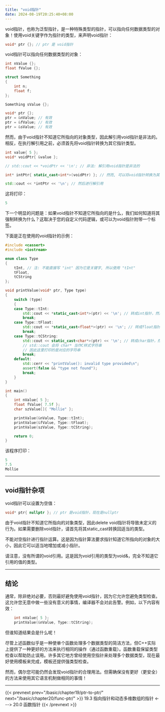 ```yaml
---
title: "void指针"
date: 2024-08-19T20:25:40+08:00
---
```


void指针，也称为泛型指针，是一种特殊类型的指针，可以指向任何数据类型的对象！使用void关键字作为指针的类型，来声明void指针：

```C++
void* ptr {}; // ptr 是 void指针
```

void指针可以指向任何数据类型的对象：

```C++
int nValue {};
float fValue {};

struct Something
{
    int n;
    float f;
};

Something sValue {};

void* ptr {};
ptr = &nValue; // 有效
ptr = &fValue; // 有效
ptr = &sValue; // 有效
```

然而，由于void指针不知道它所指向的对象类型，因此解引用void指针是非法的。相反，在执行解引用之前，必须首先将void指针转换为其它指针类型。

```C++
int value{ 5 };
void* voidPtr{ &value };

// std::cout << *voidPtr << '\n'; // 非法: 解引用void指针是非法的

int* intPtr{ static_cast<int*>(voidPtr) }; // 然而, 可以将void指针转换为其它指针

std::cout << *intPtr << '\n'; // 然后进行解引用
```

这将打印：

```C++
5
```

下一个明显的问题是：如果void指针不知道它所指向的是什么，我们如何知道将其强制转换为什么？这取决于您的自定义代码逻辑，或可以为void指针附带一个标签。

下面是正在使用的void指针的示例：

```C++
#include <cassert>
#include <iostream>

enum class Type
{
    tInt, // 注: 不能直接写 "int" 因为它是关键字, 所以使用 "tInt"
    tFloat,
    tCString
};

void printValue(void* ptr, Type type)
{
    switch (type)
    {
    case Type::tInt:
        std::cout << *static_cast<int*>(ptr) << '\n'; // 转成int指针，然后解引用
        break;
    case Type::tFloat:
        std::cout << *static_cast<float*>(ptr) << '\n'; // 转成float指针，然后解引用
        break;
    case Type::tCString:
        std::cout << static_cast<char*>(ptr) << '\n'; // 转成char指针，然后打印对应的字符串
        // std::cout 会将 char* 当作C样式字符串
        // 因此这里打印的是对应的字符串
        break;
    default:
        std::cerr << "printValue(): invalid type provided\n"; 
        assert(false && "type not found");
        break;
    }
}

int main()
{
    int nValue{ 5 };
    float fValue{ 7.5f };
    char szValue[]{ "Mollie" };

    printValue(&nValue, Type::tInt);
    printValue(&fValue, Type::tFloat);
    printValue(szValue, Type::tCString);

    return 0;
}
```

该程序打印：

```C++
5
7.5
Mollie
```

***
## void指针杂项

void指针可以设置为空值：

```C++
void* ptr{ nullptr }; // ptr 是void指针，现在是nullptr
```

由于void指针不知道它所指向的对象类型，因此delete void指针将导致未定义的行为。如果需要删除void指针，请首先将其static_cast转换回适当的类型。

不能对空指针进行指针运算。这是因为指针算法要求指针知道它所指向的对象的大小，因此它可以适当地增加或减小指针。

请注意，没有所谓的void引用。这是因为void引用的类型为void&，完全不知道它引用的值的类型。

***
## 结论

通常，除非绝对必要，否则最好避免使用void指针，因为它允许您避免类型检查。这允许您无意中做一些没有意义的事情，编译器不会对此告警。例如，以下内容有效：

```C++
    int nValue{ 5 };
    printValue(&nValue, Type::tCString);
```

但谁知道结果会是什么呢！

尽管上述函数似乎是一种使单个函数处理多个数据类型的简洁方法，但C++实际上提供了一种更好的方法来执行相同的操作（通过函数重载）。函数重载保留类型检查以帮助防止误用。许多其它地方曾经使用空指针来处理多个数据类型，现在最好使用模板来完成，模板还提供强类型检查。

然而，偶尔您可能仍然会发现void指针的合理用法。但需确保没有更好（更安全）的方法来使用其它语言机制做相同的事情！

***

{{< prevnext prev="/basic/chapter19/ptr-to-ptr/" next="/basic/chapter20/func-ptr/" >}}
19.3 指向指针和动态多维数组的指针
<--->
20.0 函数指针
{{< /prevnext >}}
